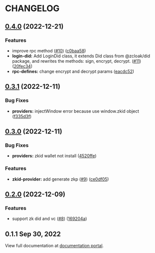 # CHANGELOG

## [0.4.0](https://github.com/zCloak-Network/zkid-login/compare/v0.3.1...v0.4.0) (2022-12-21)


### Features

* improve rpc method ([#10](https://github.com/zCloak-Network/zkid-login/issues/10)) ([c0baa58](https://github.com/zCloak-Network/zkid-login/commit/c0baa58f43045ffa2aa9a5e7f709eccb43e96a98))
* **login-did:** Add LoginDid class, it extends Did class from @zcloak/did package, and rewrites the methods: sign, encrypt, decrypt. ([#11](https://github.com/zCloak-Network/zkid-login/issues/11)) ([20fec34](https://github.com/zCloak-Network/zkid-login/commit/20fec346bb5c53b0519608ee2c92147560ed4147))
* **rpc-defines:** change encrypt and decrypt params ([eacdc52](https://github.com/zCloak-Network/zkid-login/commit/eacdc524b71bd393cccf6767596ea9e5f6a577c6))


## [0.3.1](https://github.com/zCloak-Network/zkid-login/compare/v0.3.0...v0.3.1) (2022-12-11)


### Bug Fixes

* **providers:** injectWindow error because use window.zkid object ([f335d3f](https://github.com/zCloak-Network/zkid-login/commit/f335d3f0769cf0ba8684c47dd78698ac45e7dc14))


## [0.3.0](https://github.com/zCloak-Network/zkid-login/compare/v0.2.0...v0.3.0) (2022-12-11)


### Bug Fixes

* **providers:** zkid wallet not install ([4520ffe](https://github.com/zCloak-Network/zkid-login/commit/4520ffe28543a9f5ed124527fca0bc902ac26984))


### Features

* **zkid-provider:** add generate zkp ([#9](https://github.com/zCloak-Network/zkid-login/issues/9)) ([ce0df05](https://github.com/zCloak-Network/zkid-login/commit/ce0df05102ed951e6b37090fc04642c38703b568))


## [0.2.0](https://github.com/zCloak-Network/zkid-login/compare/v0.1.1...v0.2.0) (2022-12-09)


### Features

* support zk did and vc ([#8](https://github.com/zCloak-Network/zkid-login/issues/8)) ([169204a](https://github.com/zCloak-Network/zkid-login/commit/169204aa7a503d33cb8fd82968d37ecff0ef8f38))


## 0.1.1 Sep 30, 2022

View full documentation at [documentation portal](https://docs.zkid.app/).
